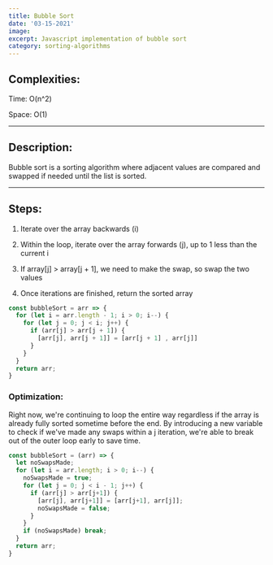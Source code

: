 ```yaml
---
title: Bubble Sort
date: '03-15-2021'
image:
excerpt: Javascript implementation of bubble sort
category: sorting-algorithms
---
```


## Complexities:
Time: O(n^2)

Space: O(1)

---

## Description:
Bubble sort is a sorting algorithm where adjacent values are compared and swapped if needed
until the list is sorted.

---

## Steps:
1. Iterate over the array backwards (i)

2. Within the loop, iterate over the array forwards (j), up to 1 less than the current i

3. If array[j] > array[j + 1], we need to make the swap, so swap the two values

4. Once iterations are finished, return the sorted array

```js
const bubbleSort = arr => {
  for (let i = arr.length - 1; i > 0; i--) {
    for (let j = 0; j < i; j++) {
      if (arr[j] > arr[j + 1]) {
        [arr[j], arr[j + 1]] = [arr[j + 1] , arr[j]]
      }
    }
  }
  return arr;
}
```

### Optimization:
Right now, we're continuing to loop the entire way regardless if the array is already fully sorted
sometime before the end. By introducing a new variable to check if we've made any swaps within a j iteration,
we're able to break out of the outer loop early to save time.

```js
const bubbleSort = (arr) => {
  let noSwapsMade;
  for (let i = arr.length; i > 0; i--) {
    noSwapsMade = true;
    for (let j = 0; j < i - 1; j++) {
      if (arr[j] > arr[j+1]) {
        [arr[j], arr[j+1]] = [arr[j+1], arr[j]];
        noSwapsMade = false;
      }
    }
    if (noSwapsMade) break;
  }
  return arr;
}
```
